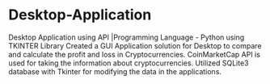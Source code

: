 # Desktop-Application
Desktop Application using API |Programming Language - Python using TKINTER Library 
Created a GUI Application solution for Desktop to compare and calculate the profit and loss in Cryptocurrencies.
CoinMarketCap API is used for taking the information about cryptocurrencies.
Utilized SQLite3 database with Tkinter for modifying the data in the applications.
